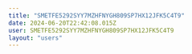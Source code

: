```yaml
---
title: "SMETFE5292SYY7MZHFNYGH809SP7HX12JFK5C4T9"
date: 2024-06-20T22:42:08.015Z
user: SMETFE5292SYY7MZHFNYGH809SP7HX12JFK5C4T9
layout: "users"
---
```

    